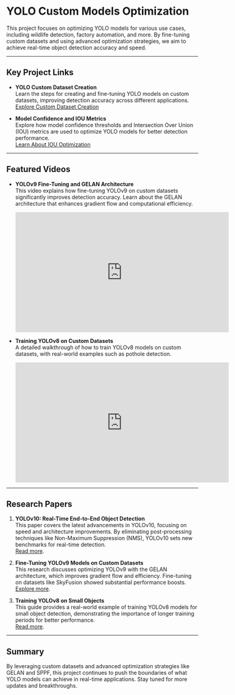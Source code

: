 # YOLO Custom Models Optimization

This project focuses on optimizing YOLO models for various use cases, including wildlife detection, factory automation, and more. By fine-tuning custom datasets and using advanced optimization strategies, we aim to achieve real-time object detection accuracy and speed.

---

## Key Project Links

- **YOLO Custom Dataset Creation**  
  Learn the steps for creating and fine-tuning YOLO models on custom datasets, improving detection accuracy across different applications.  
  <a href="https://x.com/macmaniac77/status/1832848095476072471" class="link-button">Explore Custom Dataset Creation</a>

- **Model Confidence and IOU Metrics**  
  Explore how model confidence thresholds and Intersection Over Union (IOU) metrics are used to optimize YOLO models for better detection performance.  
  <a href="https://x.com/macmaniac77/status/1832848095476072471" class="link-button">Learn About IOU Optimization</a>

---

## Featured Videos

- **YOLOv9 Fine-Tuning and GELAN Architecture**  
  This video explains how fine-tuning YOLOv9 on custom datasets significantly improves detection accuracy. Learn about the GELAN architecture that enhances gradient flow and computational efficiency.  
  <iframe width="560" height="315" src="https://www.youtube.com/embed/videoseries?list=PLKfir74hxWhPsAXSrCy--ORaxxbXdWnXK" title="YOLOv9 Fine-Tuning" frameborder="0" allowfullscreen></iframe>

- **Training YOLOv8 on Custom Datasets**  
  A detailed walkthrough of how to train YOLOv8 models on custom datasets, with real-world examples such as pothole detection.  
  <iframe width="560" height="315" src="https://www.youtube.com/embed/Getufont9mQ" title="Training YOLOv8" frameborder="0" allowfullscreen></iframe>

---

## Research Papers

1. **YOLOv10: Real-Time End-to-End Object Detection**  
   This paper covers the latest advancements in YOLOv10, focusing on speed and architecture improvements. By eliminating post-processing techniques like Non-Maximum Suppression (NMS), YOLOv10 sets new benchmarks for real-time detection.  
   [Read more](https://arxiv.org/abs/2405.14458).

2. **Fine-Tuning YOLOv9 Models on Custom Datasets**  
   This research discusses optimizing YOLOv9 with the GELAN architecture, which improves gradient flow and efficiency. Fine-tuning on datasets like SkyFusion showed substantial performance boosts.  
   [Explore more](https://learnopencv.com/fine-tuning-yolov9-models).

3. **Training YOLOv8 on Small Objects**  
   This guide provides a real-world example of training YOLOv8 models for small object detection, demonstrating the importance of longer training periods for better performance.  
   [Read more](https://learnopencv.com/train-yolov8-custom-dataset/).

---

## Summary

By leveraging custom datasets and advanced optimization strategies like GELAN and SPPF, this project continues to push the boundaries of what YOLO models can achieve in real-time applications. Stay tuned for more updates and breakthroughs.
